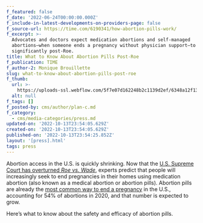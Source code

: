 ```yaml
---
f_featured: false
f_date: '2022-06-24T00:00:00.000Z'
f_include-in-latest-developments-on-providers-page: false
f_source-url: https://time.com/6190341/how-abortion-pills-work/
f_excerpt: >-
  Advocates and doctors expect medication abortions and self-managed
  abortions—when someone ends a pregnancy without physician support—to increase
  significantly post-Roe.
title: What to Know About Abortion Pills Post-Roe
f_publication: TIME
f_author-2: Monique Brouillette
slug: what-to-know-about-abortion-pills-post-roe
f_thumb:
  url: >-
    https://uploads-ssl.webflow.com/5f7e07d162248b2c1139d2ef/6348a12f139169b4d0eb25d9_abortion-pills.webp
  alt: null
f_tags: []
f_posted-by: cms/author/plan-c.md
f_category:
  - cms/media-categories/press.md
updated-on: '2022-10-13T23:54:05.629Z'
created-on: '2022-10-13T23:54:05.629Z'
published-on: '2022-10-13T23:54:25.852Z'
layout: '[press].html'
tags: press
---
```


Abortion access in the U.S. is quickly shrinking. Now that the [U.S. Supreme Court has overturned _Roe vs. Wade_](https://time.com/6189476/abortion-supreme-court-overturns-roe-v-wade/), experts predict that people will increasingly seek to end pregnancies in their homes using medication abortion (also known as a medical abortion or abortion pills). Abortion pills are already the [most common way to end a pregnancy](https://time.com/6151460/abortion-pill-roe-wade-access/) in the U.S., accounting for 54% of abortions in 2020, and that number is expected to grow.

Here’s what to know about the safety and efficacy of abortion pills.
